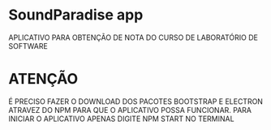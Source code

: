 # SoundParadise app
 APLICATIVO PARA OBTENÇÃO DE NOTA DO CURSO DE LABORATÓRIO DE SOFTWARE
 # ATENÇÃO
 É PRECISO FAZER O DOWNLOAD DOS PACOTES BOOTSTRAP E ELECTRON ATRAVEZ DO NPM PARA QUE O APLICATIVO POSSA FUNCIONAR. PARA INICIAR O APLICATIVO APENAS DIGITE NPM START NO TERMINAL
